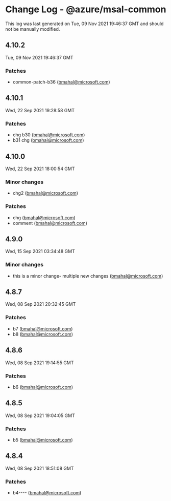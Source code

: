# Change Log - @azure/msal-common


This log was last generated on Tue, 09 Nov 2021 19:46:37 GMT and should not be manually modified.


<!-- Start content -->

## 4.10.2


Tue, 09 Nov 2021 19:46:37 GMT


### Patches

- common-patch-b36 (bmahal@microsoft.com)

## 4.10.1

Wed, 22 Sep 2021 19:28:58 GMT

### Patches

- chg b30 (bmahal@microsoft.com)
- b31 chg (bmahal@microsoft.com)

## 4.10.0

Wed, 22 Sep 2021 18:00:54 GMT

### Minor changes

- chg2  (bmahal@microsoft.com)

### Patches

- chg    (bmahal@microsoft.com)
- comment      (bmahal@microsoft.com)

## 4.9.0

Wed, 15 Sep 2021 03:34:48 GMT

### Minor changes

- this is a minor change- multiple new changes (bmahal@microsoft.com)

## 4.8.7

Wed, 08 Sep 2021 20:32:45 GMT

### Patches

- b7 (bmahal@microsoft.com)
- b8   (bmahal@microsoft.com)

## 4.8.6

Wed, 08 Sep 2021 19:14:55 GMT

### Patches

- b6  (bmahal@microsoft.com)

## 4.8.5

Wed, 08 Sep 2021 19:04:05 GMT

### Patches

- b5  (bmahal@microsoft.com)

## 4.8.4

Wed, 08 Sep 2021 18:51:08 GMT

### Patches

- b4---- (bmahal@microsoft.com)
